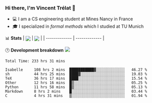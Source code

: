 ### Hi there, I'm Vincent Trélat 👋
 - 💻 I am a CS engineering student at Mines Nancy in France
 - 🎓 I specialized in *formal methods* which I studied at TU Munich

📊 **Stats**
| <img align="center" src="https://readme-stats.clckblog.space/api?username=VTrelat&show_icons=true&include_all_commits=true&theme=tokyonight&hide_border=true" /> | <img align="center" src="https://readme-stats.clckblog.space/api/top-langs/?username=VTrelat&layout=compact&theme=tokyonight&hide_border=true" /> |
| ------------- | ------------- |

🕑 **Development breakdown** ![](https://wakatime.com/badge/user/8d0110fb-6b70-4990-ab86-45c404715c2b.svg)
<!--START_SECTION:waka-->

```text
Total Time: 233 hrs 31 mins

Isabelle     108 hrs 2 mins  ███████████▓░░░░░░░░░░░░░   46.27 %
sh           44 hrs 25 mins  ████▓░░░░░░░░░░░░░░░░░░░░   19.03 %
TeX          36 hrs 17 mins  ████░░░░░░░░░░░░░░░░░░░░░   15.54 %
Other        12 hrs 16 mins  █▒░░░░░░░░░░░░░░░░░░░░░░░   05.25 %
Python       11 hrs 58 mins  █▒░░░░░░░░░░░░░░░░░░░░░░░   05.13 %
Markdown     8 hrs 2 mins    █░░░░░░░░░░░░░░░░░░░░░░░░   03.44 %
C            4 hrs 31 mins   ▒░░░░░░░░░░░░░░░░░░░░░░░░   01.94 %
```

<!--END_SECTION:waka-->
